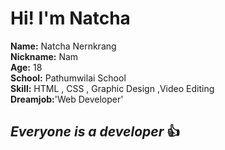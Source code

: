 # Hi! I'm Natcha

<b>Name:</b> Natcha Nernkrang <br>
<b>Nickname:</b> Nam <br>
<b>Age:</b> 18 <br>
<b>School:</b> Pathumwilai School <br>
<b>Skill:</b> HTML , CSS , Graphic Design ,Video Editing <br>
<b>Dreamjob:</b>'Web Developer' <br>
## *Everyone is a developer* :+1:

<!---
kevzen96/kevzen96 is a ✨ special ✨ repository because its `README.md` (this file) appears on your GitHub profile.
You can click the Preview link to take a look at your changes.
--->
